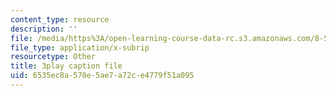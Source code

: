 ```yaml
---
content_type: resource
description: ''
file: /media/https%3A/open-learning-course-data-rc.s3.amazonaws.com/8-591j-systems-biology-fall-2014/6535ec8a570e5ae7a72ce4779f51a095_onL_UF4FLVM.vtt
file_type: application/x-subrip
resourcetype: Other
title: 3play caption file
uid: 6535ec8a-570e-5ae7-a72c-e4779f51a095
---
```

